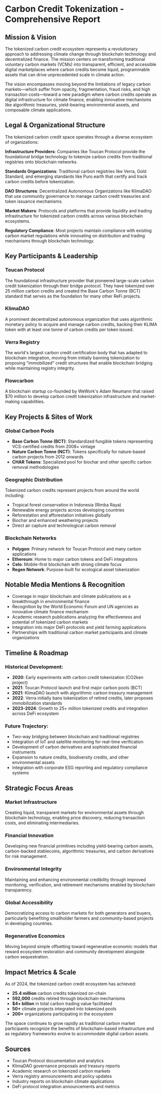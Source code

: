 # Carbon Credit Tokenization - Comprehensive Report

## Mission & Vision

The tokenized carbon credit ecosystem represents a revolutionary approach to addressing climate change through blockchain technology and decentralized finance. The mission centers on transforming traditional voluntary carbon markets (VCMs) into transparent, efficient, and accessible digital marketplaces where carbon credits become liquid, programmable assets that can drive unprecedented scale in climate action.

The vision encompasses moving beyond the limitations of legacy carbon markets—which suffer from opacity, fragmentation, fraud risks, and high transaction costs—toward a new paradigm where carbon credits operate as digital infrastructure for climate finance, enabling innovative mechanisms like algorithmic treasuries, yield-bearing environmental assets, and composable climate applications.

## Legal & Organizational Structure

The tokenized carbon credit space operates through a diverse ecosystem of organizations:

**Infrastructure Providers**: Companies like Toucan Protocol provide the foundational bridge technology to tokenize carbon credits from traditional registries onto blockchain networks.

**Standards Organizations**: Traditional carbon registries like Verra, Gold Standard, and emerging standards like Puro.earth that certify and track carbon credits before tokenization.

**DAO Structures**: Decentralized Autonomous Organizations like KlimaDAO that use community governance to manage carbon credit treasuries and token issuance mechanisms.

**Market Makers**: Protocols and platforms that provide liquidity and trading infrastructure for tokenized carbon credits across various blockchain ecosystems.

**Regulatory Compliance**: Most projects maintain compliance with existing carbon market regulations while innovating on distribution and trading mechanisms through blockchain technology.

## Key Participants & Leadership

### Toucan Protocol
The foundational infrastructure provider that pioneered large-scale carbon credit tokenization through their bridge protocol. They have tokenized over 25 million carbon credits and created the Base Carbon Tonne (BCT) standard that serves as the foundation for many other ReFi projects.

### KlimaDAO
A prominent decentralized autonomous organization that uses algorithmic monetary policy to acquire and manage carbon credits, backing their KLIMA token with at least one tonne of carbon credits per token issued.

### Verra Registry
The world's largest carbon credit certification body that has adapted to blockchain integration, moving from initially banning tokenization to proposing "immobilized" credit structures that enable blockchain bridging while maintaining registry integrity.

### Flowcarbon
A blockchain startup co-founded by WeWork's Adam Neumann that raised $70 million to develop carbon credit tokenization infrastructure and market-making capabilities.

## Key Projects & Sites of Work

### Global Carbon Pools
- **Base Carbon Tonne (BCT)**: Standardized fungible tokens representing VCS-certified credits from 2008+ vintage
- **Nature Carbon Tonne (NCT)**: Tokens specifically for nature-based carbon projects from 2012 onwards
- **CHAR Tokens**: Specialized pool for biochar and other specific carbon removal methodologies

### Geographic Distribution
Tokenized carbon credits represent projects from around the world including:
- Tropical forest conservation in Indonesia (Rimba Raya)
- Renewable energy projects across developing countries
- Reforestation and afforestation initiatives globally
- Biochar and enhanced weathering projects
- Direct air capture and technological carbon removal

### Blockchain Networks
- **Polygon**: Primary network for Toucan Protocol and many carbon applications
- **Ethereum**: Home to major carbon tokens and DeFi integrations
- **Celo**: Mobile-first blockchain with strong climate focus
- **Regen Network**: Purpose-built for ecological asset tokenization

## Notable Media Mentions & Recognition

- Coverage in major blockchain and climate publications as a breakthrough in environmental finance
- Recognition by the World Economic Forum and UN agencies as innovative climate finance mechanism
- Academic research publications analyzing the effectiveness and potential of tokenized carbon markets
- Integration into major DeFi protocols and yield farming applications
- Partnerships with traditional carbon market participants and climate organizations

## Timeline & Roadmap

### Historical Development:
- **2020**: Early experiments with carbon credit tokenization (CO2ken project)
- **2021**: Toucan Protocol launch and first major carbon pools (BCT)
- **2021**: KlimaDAO launch with algorithmic carbon treasury management
- **2022**: Verra initially bans tokenization of retired credits, later proposes immobilization standards
- **2023-2024**: Growth to 25+ million tokenized credits and integration across DeFi ecosystem

### Future Trajectory:
- Two-way bridging between blockchain and traditional registries
- Integration of IoT and satellite monitoring for real-time verification
- Development of carbon derivatives and sophisticated financial instruments
- Expansion to nature credits, biodiversity credits, and other environmental assets
- Integration with corporate ESG reporting and regulatory compliance systems

## Strategic Focus Areas

### Market Infrastructure
Creating liquid, transparent markets for environmental assets through blockchain technology, enabling price discovery, reducing transaction costs, and eliminating intermediaries.

### Financial Innovation
Developing new financial primitives including yield-bearing carbon assets, carbon-backed stablecoins, algorithmic treasuries, and carbon derivatives for risk management.

### Environmental Integrity
Maintaining and enhancing environmental credibility through improved monitoring, verification, and retirement mechanisms enabled by blockchain transparency.

### Global Accessibility
Democratizing access to carbon markets for both generators and buyers, particularly benefiting smallholder farmers and community-based projects in developing countries.

### Regenerative Economics
Moving beyond simple offsetting toward regenerative economic models that reward ecosystem restoration and community development alongside carbon sequestration.

## Impact Metrics & Scale

As of 2024, the tokenized carbon credit ecosystem has achieved:
- **25.4 million** carbon credits tokenized on-chain
- **592,000** credits retired through blockchain mechanisms
- **$4+ billion** in total carbon trading value facilitated
- **50+** climate projects integrated into tokenized pools
- **200+** organizations participating in the ecosystem

The space continues to grow rapidly as traditional carbon market participants recognize the benefits of blockchain-based infrastructure and as regulatory frameworks evolve to accommodate digital carbon assets.

## Sources

- Toucan Protocol documentation and analytics
- KlimaDAO governance proposals and treasury reports
- Academic research on tokenized carbon markets
- Verra registry announcements and policy updates
- Industry reports on blockchain climate applications
- DeFi protocol integration announcements and metrics
